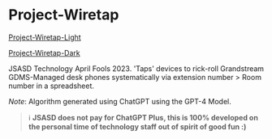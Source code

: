 # Project-Wiretap

[Project-Wiretap-Light](/projectWiretap-light.svg#gh-light-mode-only)

[Project-Wiretap-Dark](/projectWiretap-dark.svg#gh-dark-mode-only)

JSASD Technology April Fools 2023. 'Taps' devices to rick-roll Grandstream GDMS-Managed desk phones systematically via extension number > Room number in a spreadsheet.

*Note*: Algorithm generated using ChatGPT using the GPT-4 Model.

> ℹ️ **JSASD does not pay for ChatGPT Plus, this is 100% developed on the personal time of technology staff out of spirit of good fun :)**

